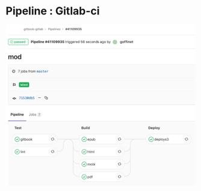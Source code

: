 # Pipeline : Gitlab-ci

<!-- toc -->

![Pipeline Gitlab-ci, Test, Build and Deploy](/images/pipeline-gitbook-gitlab.png)
